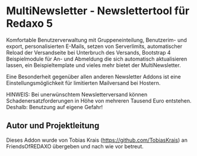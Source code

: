 # MultiNewsletter - Newslettertool für Redaxo 5

Komfortable Benutzerverwaltung mit Gruppeneinteilung, Benutzerim- und export, personalisierten E-Mails, setzen von Serverlimits, automatischer Reload der Versandseite bei Unterbruch des Versands, Bootstrap 4 Beispielmodule für An- und Abmeldung die sich automatisch aktualisieren lassen, ein Beispieltemplate und vieles mehr bietet der MultiNewsletter.

Eine Besonderheit gegenüber allen anderen Newsletter Addons ist eine Einstellungsmöglichkeit für limitierten Mailversand bei Hostern.

HINWEIS: Bei unerwünschtem Newsletterversand können Schadenersatzforderungen in Höhe von mehreren Tausend Euro entstehen. Deshalb:
Benutzung auf eigene Gefahr!

## Autor und Projektleitung

Dieses Addon wurde von Tobias Krais (<https://github.com/TobiasKrais>) an FriendsOfREDAXO übergeben und nach wie vor betreut.
